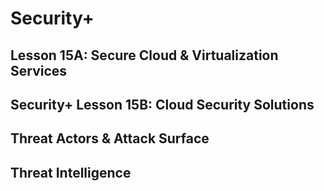 # Security+

## Lesson 15A: Secure Cloud & Virtualization Services

## Security+ Lesson 15B: Cloud Security Solutions

## Threat Actors & Attack Surface

## Threat Intelligence




